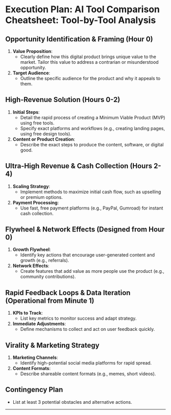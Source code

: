 # Execution Plan: AI Tool Comparison Cheatsheet: Tool-by-Tool Analysis

## Opportunity Identification & Framing (Hour 0)
1. **Value Proposition**:
   - Clearly define how this digital product brings unique value to the market. Tailor this value to address a contrarian or misunderstood opportunity.
2. **Target Audience**:
   - Outline the specific audience for the product and why it appeals to them.

## High-Revenue Solution (Hours 0-2)
1. **Initial Steps**:
   - Detail the rapid process of creating a Minimum Viable Product (MVP) using free tools.
   - Specify exact platforms and workflows (e.g., creating landing pages, using free design tools).
2. **Content or Product Creation**:
   - Describe the exact steps to produce the content, software, or digital good.

## Ultra-High Revenue & Cash Collection (Hours 2-4)
1. **Scaling Strategy**:
   - Implement methods to maximize initial cash flow, such as upselling or premium options.
2. **Payment Processing**:
   - Use fast, free payment platforms (e.g., PayPal, Gumroad) for instant cash collection.

## Flywheel & Network Effects (Designed from Hour 0)
1. **Growth Flywheel**:
   - Identify key actions that encourage user-generated content and growth (e.g., referrals).
2. **Network Effects**:
   - Create features that add value as more people use the product (e.g., community contributions).

## Rapid Feedback Loops & Data Iteration (Operational from Minute 1)
1. **KPIs to Track**:
   - List key metrics to monitor success and adapt strategy.
2. **Immediate Adjustments**:
   - Define mechanisms to collect and act on user feedback quickly.

## Virality & Marketing Strategy
1. **Marketing Channels**:
   - Identify high-potential social media platforms for rapid spread.
2. **Content Formats**:
   - Describe shareable content formats (e.g., memes, short videos).

## Contingency Plan
- List at least 3 potential obstacles and alternative actions.

---